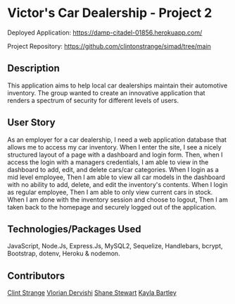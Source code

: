 # Victor's Car Dealership - Project 2

Deployed Application:
https://damp-citadel-01856.herokuapp.com/

Project Repository:
https://github.com/clintonstrange/simad/tree/main

## Description

This application aims to help local car dealerships maintain their automotive inventory.  The group wanted to create an innovative application that renders a spectrum of security for different levels of users.

## User Story

As an employer for a car dealership, I need a web application database that allows me to access my car inventory. 
When I enter the site, I see a nicely structured layout of a page with a dashboard and login form.
Then, when I access the login with a managers credentials, I am able to view in the dashboard to add, edit, and delete cars/car categories.
When I login as a mid level employee, 
Then I am able to view all car models in the dashboard with no ability to add, delete, and edit the inventory's contents.
When I login as regular employee, 
Then I am able to only view current cars in stock.
When I am done with the inventory session and choose to logout,
Then I am taken back to the homepage and securely logged out of the application.

## Technologies/Packages Used

JavaScript, Node.Js, Express.Js, MySQL2, Sequelize, Handlebars, bcrypt, Bootstrap, dotenv, Heroku & nodemon.

## Contributors

[Clint Strange](https://github.com/clintonstrange) 
[Vlorian Dervishi](https://github.com/vloriandervishi)
[Shane Stewart](https://github.com/shanestewart4)
[Kayla Bartley](https://github.com/kaylabartley)